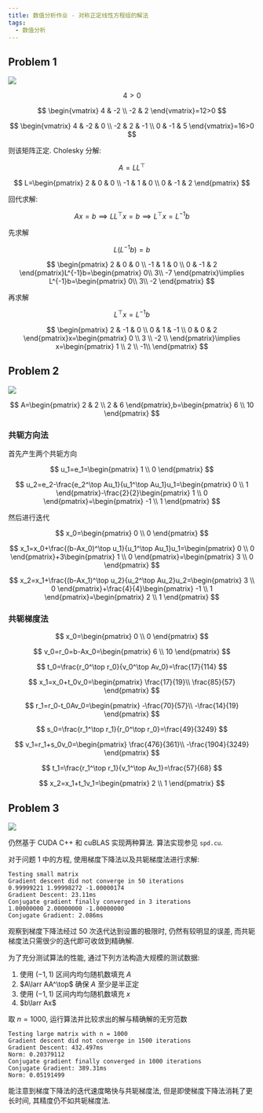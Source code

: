 ```yaml
---
title: 数值分析作业 - 对称正定线性方程组的解法
tags:
  - 数值分析
---
```


## Problem 1

![](https://cdn.duanyll.com/img/20230419144112.png)

$$
4 > 0
$$

$$
\begin{vmatrix}
    4 & -2 \\
    -2 & 2
\end{vmatrix}=12>0
$$

$$
\begin{vmatrix}
    4 & -2 & 0 \\
    -2 & 2 & -1 \\
    0 & -1 & 5
\end{vmatrix}=16>0
$$

则该矩阵正定. Cholesky 分解:

$$
A=LL^\top
$$

$$
L=\begin{pmatrix}
    2 & 0 & 0 \\
    -1 & 1 & 0 \\
    0 & -1 & 2
\end{pmatrix}
$$

回代求解:

$$
Ax=b\implies LL^\top x=b\implies L^\top x=L^{-1}b
$$

先求解

$$
L(L^{-1}b)=b
$$

$$
\begin{pmatrix}
    2 & 0 & 0 \\
    -1 & 1 & 0 \\
    0 & -1 & 2
\end{pmatrix}L^{-1}b=\begin{pmatrix}
    0\\
    3\\
    -7
\end{pmatrix}\implies L^{-1}b=\begin{pmatrix}
    0\\
    3\\
    -2
\end{pmatrix}
$$

再求解

$$
L^\top x=L^{-1}b
$$

$$
\begin{pmatrix}
    2 & -1 & 0 \\
    0 & 1 & -1 \\
    0 & 0 & 2
\end{pmatrix}x=\begin{pmatrix}
    0 \\
    3 \\
    -2 \\
\end{pmatrix}\implies x=\begin{pmatrix}
    1 \\
    2 \\
    -1\\
\end{pmatrix}
$$

## Problem 2

![](https://cdn.duanyll.com/img/20230419152528.png)

$$
A=\begin{pmatrix}
    2 & 2 \\
    2 & 6
\end{pmatrix},b=\begin{pmatrix}
    6 \\
    10
\end{pmatrix}
$$

### 共轭方向法

首先产生两个共轭方向

$$
u_1=e_1=\begin{pmatrix}
    1 \\
    0
\end{pmatrix}
$$

$$
u_2=e_2-\frac{e_2^\top Au_1}{u_1^\top Au_1}u_1=\begin{pmatrix}
    0 \\
    1
\end{pmatrix}-\frac{2}{2}\begin{pmatrix}
    1 \\
    0
\end{pmatrix}=\begin{pmatrix}
    -1 \\
    1
\end{pmatrix}
$$

然后进行迭代

$$
x_0=\begin{pmatrix}
    0 \\
    0
\end{pmatrix}
$$

$$
x_1=x_0+\frac{(b-Ax_0)^\top u_1}{u_1^\top Au_1}u_1=\begin{pmatrix}
    0 \\
    0
\end{pmatrix}+3\begin{pmatrix}
    1 \\
    0
\end{pmatrix}=\begin{pmatrix}
    3 \\
    0
\end{pmatrix}
$$

$$
x_2=x_1+\frac{(b-Ax_1)^\top u_2}{u_2^\top Au_2}u_2=\begin{pmatrix}
    3 \\
    0
\end{pmatrix}+\frac{4}{4}\begin{pmatrix}
    -1 \\
    1
\end{pmatrix}=\begin{pmatrix}
    2 \\
    1
\end{pmatrix}
$$

### 共轭梯度法

$$
x_0=\begin{pmatrix}
    0 \\
    0
\end{pmatrix}
$$

$$
v_0=r_0=b-Ax_0=\begin{pmatrix}
    6 \\
    10
\end{pmatrix}
$$

$$
t_0=\frac{r_0^\top r_0}{v_0^\top Av_0}=\frac{17}{114}
$$

$$
x_1=x_0+t_0v_0=\begin{pmatrix}
    \frac{17}{19}\\
    \frac{85}{57}
\end{pmatrix}
$$

$$
r_1=r_0-t_0Av_0=\begin{pmatrix}
    -\frac{70}{57}\\
    -\frac{14}{19}
\end{pmatrix}
$$

$$
s_0=\frac{r_1^\top r_1}{r_0^\top r_0}=\frac{49}{3249}
$$

$$
v_1=r_1+s_0v_0=\begin{pmatrix}
    \frac{476}{361}\\
    -\frac{1904}{3249}
\end{pmatrix}
$$

$$
t_1=\frac{r_1^\top r_1}{v_1^\top Av_1}=\frac{57}{68}
$$

$$
x_2=x_1+t_1v_1=\begin{pmatrix}
    2 \\
    1
\end{pmatrix}
$$

## Problem 3

![](https://cdn.duanyll.com/img/20230419225136.png)

仍然基于 CUDA C++ 和 cuBLAS 实现两种算法. 算法实现参见 `spd.cu`.

对于问题 1 中的方程, 使用梯度下降法以及共轭梯度法进行求解:

```
Testing small matrix
Gradient descent did not converge in 50 iterations
0.99999221 1.99998272 -1.00000174
Gradient Descent: 23.11ms
Conjugate gradient finally converged in 3 iterations
1.00000000 2.00000000 -1.00000000 
Conjugate Gradient: 2.086ms
```

观察到梯度下降法经过 50 次迭代达到设置的极限时, 仍然有较明显的误差, 而共轭梯度法只需很少的迭代即可收敛到精确解.

为了充分测试算法的性能, 通过下列方法构造大规模的测试数据:

1. 使用 $(-1,1)$ 区间内均匀随机数填充 $A$
2. $A\larr AA^\top$ 确保 $A$ 至少是半正定
3. 使用 $(-1,1)$ 区间内均匀随机数填充 $x$
4. $b\larr Ax$

取 $n=1000$, 运行算法并比较求出的解与精确解的无穷范数

```
Testing large matrix with n = 1000
Gradient descent did not converge in 1500 iterations
Gradient Descent: 432.497ms
Norm: 0.20379112
Conjugate gradient finally converged in 1000 iterations
Conjugate Gradient: 389.31ms
Norm: 0.05191499
```

能注意到梯度下降法的迭代速度略快与共轭梯度法, 但是即使梯度下降法消耗了更长时间, 其精度仍不如共轭梯度法.